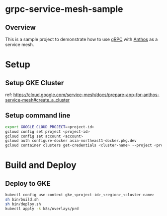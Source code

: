 # grpc-service-mesh-sample

## Overview
This is a sample project to demonstrate how to use [gRPC](https://grpc.io/) with [Anthos](https://cloud.google.com/anthos/service-mesh) as a service mesh.


# Setup

## Setup GKE Cluster
ref: https://cloud.google.com/service-mesh/docs/prepare-app-for-anthos-service-mesh#create_a_cluster

## Setup command line
```bash
export GOOGLE_CLOUD_PROJECT=<project-id>
gcloud config set project <project-id>
gcloud config set account <account>
gcloud auth configure-docker asia-northeast1-docker.pkg.dev
gcloud container clusters get-credentials <cluster-name> --project <project-id> --region <region>
```


# Build and Deploy

## Deploy to GKE
```bash
kubectl config use-context gke_<project-id>_<region>_<cluster-name>
sh bin/build.sh
sh bin/deploy.sh
kubectl apply -k k8s/overlays/prd
```
